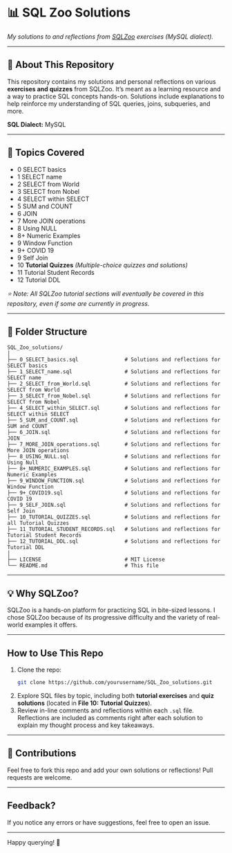 # 📊 SQL Zoo Solutions

*My solutions to and reflections from [SQLZoo](https://sqlzoo.net) exercises (MySQL dialect).*

---

## 📝 About This Repository
This repository contains my solutions and personal reflections on various **exercises and quizzes** from SQLZoo. It’s meant as a learning resource and a way to practice SQL concepts hands-on. Solutions include explanations to help reinforce my understanding of SQL queries, joins, subqueries, and more.

**SQL Dialect:** MySQL

---

## 🚀 Topics Covered
- 0 SELECT basics
- 1 SELECT name
- 2 SELECT from World
- 3 SELECT from Nobel
- 4 SELECT within SELECT
- 5 SUM and COUNT
- 6 JOIN
- 7 More JOIN operations
- 8 Using NULL
- 8+ Numeric Examples
- 9 Window Function
- 9+ COVID 19
- 9 Self Join
- 10 **Tutorial Quizzes** *(Multiple-choice quizzes and solutions)*
- 11 Tutorial Student Records
- 12 Tutorial DDL

*⭐ Note: All SQLZoo tutorial sections will eventually be covered in this repository, even if some are currently in progress.*

---

## 📂 Folder Structure
```
SQL_Zoo_solutions/
│
├── 0_SELECT_basics.sql               # Solutions and reflections for SELECT basics
├── 1_SELECT_name.sql                 # Solutions and reflections for SELECT name
├── 2_SELECT_from_World.sql           # Solutions and reflections for SELECT from World
├── 3_SELECT_from_Nobel.sql           # Solutions and reflections for SELECT from Nobel
├── 4_SELECT_within_SELECT.sql        # Solutions and reflections for SELECT within SELECT
├── 5_SUM_and_COUNT.sql               # Solutions and reflections for SUM and COUNT
├── 6_JOIN.sql                        # Solutions and reflections for JOIN
├── 7_MORE_JOIN_operations.sql        # Solutions and reflections for More JOIN operations
├── 8_USING_NULL.sql                  # Solutions and reflections for Using Null
├── 8+_NUMERIC_EXAMPLES.sql           # Solutions and reflections for Numeric Examples
├── 9_WINDOW_FUNCTION.sql             # Solutions and reflections for Window Function
├── 9+_COVID19.sql                    # Solutions and reflections for COVID 19
├── 9_SELF_JOIN.sql                   # Solutions and reflections for Self Join
├── 10_TUTORIAL_QUIZZES.sql           # Solutions and reflections for all Tutorial Quizzes
├── 11_TUTORIAL_STUDENT_RECORDS.sql   # Solutions and reflections for Tutorial Student Records
├── 12_TUTORIAL_DDL.sql               # Solutions and reflections for Tutorial DDL
│
├── LICENSE                           # MIT License
└── README.md                         # This file
```

---

## 💡 Why SQLZoo?
SQLZoo is a hands-on platform for practicing SQL in bite-sized lessons. I chose SQLZoo because of its progressive difficulty and the variety of real-world examples it offers.

---

## How to Use This Repo
1. Clone the repo:  
   ```bash
   git clone https://github.com/yourusername/SQL_Zoo_solutions.git
   ```
2. Explore SQL files by topic, including both **tutorial exercises** and **quiz solutions** (located in **File 10: Tutorial Quizzes**).
3. Review in-line comments and reflections within each `.sql` file. Reflections are included as comments right after each solution to explain my thought process and key takeaways.

---

## 🙌 Contributions
Feel free to fork this repo and add your own solutions or reflections! Pull requests are welcome.

---

## Feedback?
If you notice any errors or have suggestions, feel free to open an issue.

---

Happy querying! 🚀
